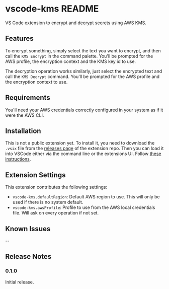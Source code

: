 # vscode-kms README

VS Code extension to encrypt and decrypt secrets using AWS KMS.

## Features

To encrypt something, simply select the text you want to encrypt, and then call the `KMS Encrypt` in the command palette. You'll be prompted for the AWS profile, the encryption context and the KMS key id to use.

The decryption operation works similarly, just select the encrypted text and call the `KMS Decrypt` command. You'll be prompted for the AWS profile and the encryption context to use.

## Requirements

You'll need your AWS credentials correctly configured in your system as if it were the AWS CLI.

## Installation

This is not a public extension yet. To install it, you need to download the `.vsix` file from the [releases page](https://github.com/skyscrapers/vscode-kms/releases) of the extension repo. Then you can load it into VSCode either via the command line or the extensions UI. Follow [these instructions](https://code.visualstudio.com/docs/editor/extension-gallery#_install-from-a-vsix).

## Extension Settings

This extension contributes the following settings:

* `vscode-kms.defaultRegion`: Default AWS region to use. This will only be used if there is no system default.
* `vscode-kms.awsProfile`: Profile to use from the AWS local credentials file. Will ask on every operation if not set.

## Known Issues

--

## Release Notes

### 0.1.0

Initial release.

